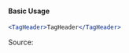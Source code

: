 #### Basic Usage

```jsx
<TagHeader>TagHeader</TagHeader>
```

Source:

```js { "file": "./TagHeader.js" }
```
